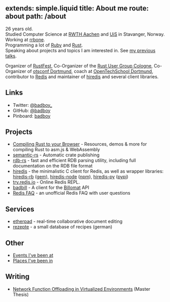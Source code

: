 extends: simple.liquid
title: About me
route: about
path: /about
---

26 years old.  
Studied Computer Science at [RWTH Aachen](http://www.rwth-aachen.de/) and [UiS](http://www.uis.no/) in Stavanger, Norway.  
Working at [rrbone](https://www.rrbone.net/de/).  
Programming a lot of [Ruby](http://www.ruby-lang.org/en/) and [Rust](http://www.rust-lang.org/).  
Speaking about projects and topics I am interested in. See [my previous talks](/talks).

Organizer of [RustFest](http://www.rustfest.eu/),
Co-Organizer of the [Rust User Group Cologne](http://rust.cologne/),
Co-Organizer of [otsconf Dortmund](https://otsconf.com/),
coach at [OpenTechSchool Dortmund](http://www.opentechschool.org/dortmund/),
contributor to [Redis](http://redis.io) and maintainer of [hiredis](https://github.com/redis/hiredis) and several client libraries.



## Links

* Twitter: [@badboy\_](https://twitter.com/badboy_)
* GitHub: [@badboy](https://github.com/badboy)
* Pinboard: [badboy](http://pinboard.in/u:badboy)

## Projects

* [Compiling Rust to your Browser](http://www.hellorust.com/emscripten/) - Resources, demos & more for compiling Rust to asm.js & WebAssembly
* [semantic-rs](https://github.com/semantic-rs/semantic-rs) - Automatic crate publishing
* [rdb-rs](http://rdb.fnordig.de/) - fast and efficient RDB parsing utility, including full documentation on the RDB file format
* [hiredis](https://github.com/redis/hiredis) - the minimalistic C client for Redis, as well as wrapper libraries: [hiredis-rb](https://github.com/redis/hiredis-rb/) ([gem](https://rubygems.org/gems/hiredis)), [hiredis-node](https://github.com/redis/hiredis-node) ([npm](https://www.npmjs.com/package/hiredis)), [hiredis-py](https://github.com/redis/hiredis-py) ([pypi](https://pypi.python.org/pypi/hiredis/))
* [try.redis.io](http://try.redis.io) - Online Redis REPL.
* [badbill](https://github.com/badboy/badbill) - A client for the [Billomat](http://www.billomat.com/en/api/) API
* [Redis FAQ](/redis-faq/) - an unofficial Redis FAQ with user questions

## Services

* [etherpad](https://pad.fnordig.de/) - real-time collaborative document editing
* [rezepte](http://rezepte.fnordig.de/) - a small database of recipes (german)

## Other

* [Events I've been at](http://badboy.hasbeen.at/)
* [Places I've been in](http://badboy.hasbeen.in/)

## Writing

* [Network Function Offloading in Virtualized Environments](https://tmp.fnordig.de/uni/master-thesis/nf-offloading-in-virtualized-environments_jan-erik_rediger.pdf) (Master Thesis)

